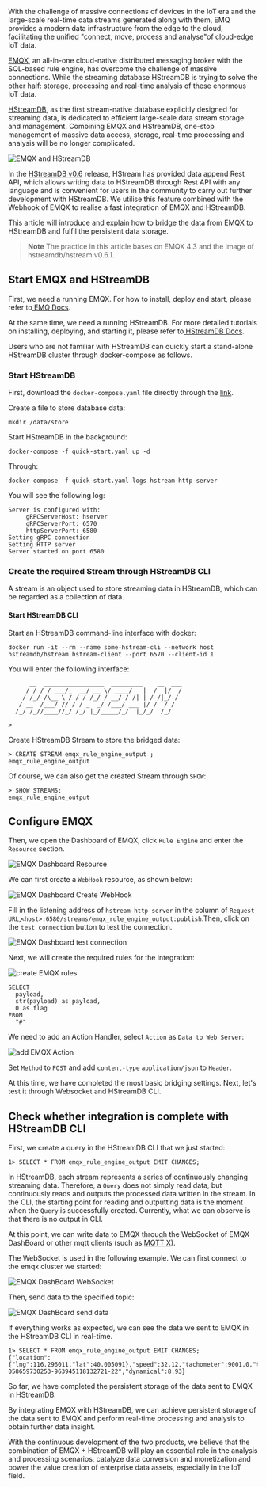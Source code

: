 With the challenge of massive connections of devices in the IoT era and the large-scale real-time data streams generated along with them, EMQ provides a modern data infrastructure from the edge to the cloud, facilitating the unified "connect, move, process and analyse"of cloud-edge IoT data.

[EMQX](https://www.emqx.com/en/products/emqx), an all-in-one cloud-native distributed messaging broker with the SQL-based rule engine, has overcome the challenge of massive connections. While the streaming database HStreamDB is trying to solve the other half: storage, processing and real-time analysis of these enormous IoT data.

[HStreamDB](https://hstream.io/), as the first stream-native database explicitly designed for streaming data, is dedicated to efficient large-scale data stream storage and management. Combining EMQX and HStreamDB, one-stop management of massive data access, storage, real-time processing and analysis will be no longer complicated.

![EMQX and HStreamDB](https://static.emqx.net/images/fc0fe48820b6158dd404cd8757ff9658.png)

In the [HStreamDB v0.6](https://hstream.io/blog/hstreamdb-v-0-6-release-notes) release, HStream has provided data append Rest API, which allows writing data to HStreamDB through Rest API with any language and is convenient for users in the community to carry out further development with HStreamDB. We utilise this feature combined with the Webhook of EMQX to realise a fast integration of EMQX and HStreamDB.

This article will introduce and explain how to bridge the data from EMQX to HStreamDB and fulfil the persistent data storage.

> **Note** The practice in this article bases on EMQX 4.3 and the image of hstreamdb/hstream:v0.6.1.

## Start EMQX and HStreamDB

First, we need a running EMQX. For how to install, deploy and start, please refer to[ EMQ Docs](https://docs.emqx.io/en/broker/v4.3/getting-started/install.html).

At the same time, we need a running HStreamDB. For more detailed tutorials on installing, deploying, and starting it, please refer to[ HStreamDB Docs](https://hstream.io/docs/en/latest/start/quickstart-with-docker.html).

Users who are not familiar with HStreamDB can quickly start a stand-alone HStreamDB cluster through docker-compose as follows.

### Start HStreamDB

First, download the `docker-compose.yaml` file directly through the [link](https://raw.githubusercontent.com/hstreamdb/hstream/main/docker/quick-start.yaml).

Create a file to store database data:

```
mkdir /data/store
```

Start HStreamDB in the background:

```
docker-compose -f quick-start.yaml up -d
```

Through:

```
docker-compose -f quick-start.yaml logs hstream-http-server
```

You will see the following log:

```
Server is configured with: 
     gRPCServerHost: hserver 
     gRPCServerPort: 6570 
     httpServerPort: 6580 
Setting gRPC connection 
Setting HTTP server 
Server started on port 6580  
```

### Create the required Stream through HStreamDB CLI

A stream is an object used to store streaming data in HStreamDB, which can be regarded as a collection of data.

#### Start HStreamDB CLI

Start an HStreamDB command-line interface with docker:

```
docker run -it --rm --name some-hstream-cli --network host hstreamdb/hstream hstream-client --port 6570 --client-id 1
```

You will enter the following interface:

```
      __  _________________  _________    __  ___
     / / / / ___/_  __/ __ \/ ____/   |  /  |/  /
    / /_/ /\__ \ / / / /_/ / __/ / /| | / /|_/ /
   / __  /___/ // / / _  _/ /___/ ___ |/ /  / /
  /_/ /_//____//_/ /_/ |_/_____/_/  |_/_/  /_/

>
```

Create HStreamDB Stream to store the bridged data:

```
> CREATE STREAM emqx_rule_engine_output ; 
emqx_rule_engine_output 
```

Of course, we can also get the created Stream through `SHOW`:

```
> SHOW STREAMS; 
emqx_rule_engine_output
```

## Configure EMQX

Then, we open the Dashboard of EMQX, click `Rule Engine` and enter the `Resource` section.

![EMQX Dashboard Resource](https://static.emqx.net/images/d110d6a38ba3a2ca0f238669d1d5a807.png) 

We can first create a `WebHook` resource, as shown below:

![EMQX Dashboard Create WebHook](https://static.emqx.net/images/cfec5314f7b36d101d0cf963d2186bc2.png)

Fill in the listening address of `hstream-http-server` in the column of `Request URL`,`<host>:6580/streams/emqx_rule_engine_output:publish`.Then, click on the `test connection` button to test the connection.

![EMQX Dashboard test connection](https://static.emqx.net/images/a811a5d1cfafa32a7102e0defeb9dc80.png)

Next, we will create the required rules for the integration:

![create EMQX rules](https://static.emqx.net/images/41af650187256542b881bf345004d5d2.png) 


```
SELECT 
  payload,
  str(payload) as payload,
  0 as flag
FROM 
  "#"
```

We need to add an Action Handler, select `Action` as `Data to Web Server`:

![add EMQX Action](https://static.emqx.net/images/f1434d7eeb1304842c18f9cda7e7c735.png) 

Set `Method` to `POST` and add `content-type` `application/json` to `Header`.

At this time, we have completed the most basic bridging settings. Next, let's test it through Websocket and HStreamDB CLI.

## Check whether integration is complete with HStreamDB CLI

First, we create a query in the HStreamDB CLI that we just started:

```
1> SELECT * FROM emqx_rule_engine_output EMIT CHANGES;

```

In HStreamDB, each stream represents a series of continuously changing streaming data. Therefore, a `Query` does not simply read data, but continuously reads and outputs the processed data written in the stream. In the CLI, the starting point for reading and outputting data is the moment when the `Query` is successfully created. Currently, what we can observe is that there is no output in CLI.

At this point, we can write data to EMQX through the WebSocket of EMQX DashBoard or other mqtt clients (such as [MQTT X](https://mqttx.app)).

The WebSocket is used in the following example. We can first connect to the emqx cluster we started:

![EMQX DashBoard WebSocket](https://static.emqx.net/images/9e26f3437c419c79caf834b57efb2c08.png)

Then, send data to the specified topic:

![EMQX DashBoard send data](https://static.emqx.net/images/cf912f88b2f4f2b7705defc908261223.png) 

If everything works as expected, we can see the data we sent to EMQX in the HStreamDB CLI in real-time.

```
1> SELECT * FROM emqx_rule_engine_output EMIT CHANGES;
{"location":{"lng":116.296011,"lat":40.005091},"speed":32.12,"tachometer":9001.0,"ts":1563268202,"direction":198.33212,"id":"NXP-058659730253-963945118132721-22","dynamical":8.93} 
```

So far, we have completed the persistent storage of the data sent to EMQX in HStreamDB.

By integrating EMQX with HStreamDB, we can achieve persistent storage of the data sent to EMQX and perform real-time processing and analysis to obtain further data insight. 

With the continuous development of the two products, we believe that the combination of EMQX + HStreamDB will play an essential role in the analysis and processing scenarios, catalyze data conversion and monetization and power the value creation of enterprise data assets, especially in the IoT field.

